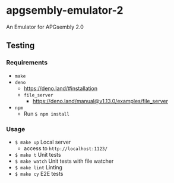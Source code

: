 # apgsembly-emulator-2
An Emulator for APGsembly 2.0

## Testing
### Requirements
* `make`
* `deno`
    * https://deno.land/#installation
    * `file_server`
        * https://deno.land/manual@v1.13.0/examples/file_server
* `npm`
    * Run `$ npm install`

### Usage
* `$ make up` Local server
    * access to `http://localhost:1123/`
* `$ make t` Unit tests
* `$ make watch` Unit tests with file watcher
* `$ make lint` Linting
* `$ make cy` E2E tests
